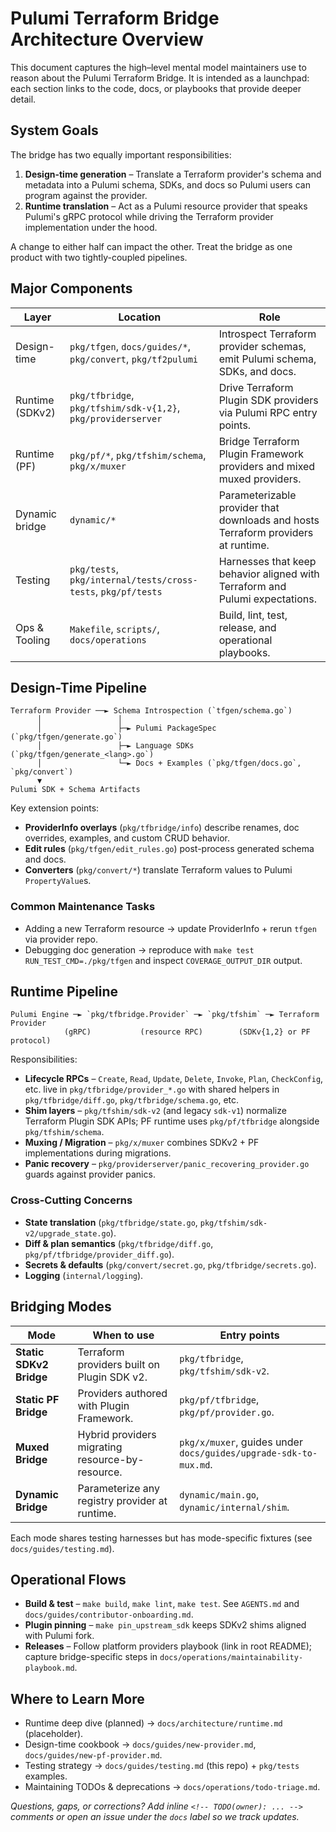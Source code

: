 # Pulumi Terraform Bridge Architecture Overview

This document captures the high–level mental model maintainers use to reason about the Pulumi Terraform Bridge. It is
intended as a launchpad: each section links to the code, docs, or playbooks that provide deeper detail.

## System Goals

The bridge has two equally important responsibilities:

1. **Design-time generation** – Translate a Terraform provider's schema and metadata into a Pulumi schema, SDKs, and
   docs so Pulumi users can program against the provider.
2. **Runtime translation** – Act as a Pulumi resource provider that speaks Pulumi's gRPC protocol while driving the
   Terraform provider implementation under the hood.

A change to either half can impact the other. Treat the bridge as one product with two tightly-coupled pipelines.

## Major Components

| Layer | Location | Role |
| ----- | -------- | ---- |
| Design-time | `pkg/tfgen`, `docs/guides/*`, `pkg/convert`, `pkg/tf2pulumi` | Introspect Terraform provider schemas, emit Pulumi schema, SDKs, and docs. |
| Runtime (SDKv2) | `pkg/tfbridge`, `pkg/tfshim/sdk-v{1,2}`, `pkg/providerserver` | Drive Terraform Plugin SDK providers via Pulumi RPC entry points. |
| Runtime (PF) | `pkg/pf/*`, `pkg/tfshim/schema`, `pkg/x/muxer` | Bridge Terraform Plugin Framework providers and mixed muxed providers. |
| Dynamic bridge | `dynamic/*` | Parameterizable provider that downloads and hosts Terraform providers at runtime. |
| Testing | `pkg/tests`, `pkg/internal/tests/cross-tests`, `pkg/pf/tests` | Harnesses that keep behavior aligned with Terraform and Pulumi expectations. |
| Ops & Tooling | `Makefile`, `scripts/`, `docs/operations` | Build, lint, test, release, and operational playbooks. |

## Design-Time Pipeline

```
Terraform Provider ──► Schema Introspection (`tfgen/schema.go`)
      │                 │
      │                 ├─► Pulumi PackageSpec (`pkg/tfgen/generate.go`)
      │                 ├─► Language SDKs (`pkg/tfgen/generate_<lang>.go`)
      │                 └─► Docs + Examples (`pkg/tfgen/docs.go`, `pkg/convert`)
      ▼
Pulumi SDK + Schema Artifacts
```

Key extension points:

- **ProviderInfo overlays** (`pkg/tfbridge/info`) describe renames, doc overrides, examples, and custom CRUD behavior.
- **Edit rules** (`pkg/tfgen/edit_rules.go`) post-process generated schema and docs.
- **Converters** (`pkg/convert/*`) translate Terraform values to Pulumi `PropertyValue`s.

### Common Maintenance Tasks

- Adding a new Terraform resource → update ProviderInfo + rerun `tfgen` via provider repo.
- Debugging doc generation → reproduce with `make test RUN_TEST_CMD=./pkg/tfgen` and inspect `COVERAGE_OUTPUT_DIR` output.

## Runtime Pipeline

```
Pulumi Engine ─► `pkg/tfbridge.Provider` ─► `pkg/tfshim` ─► Terraform Provider
            (gRPC)           (resource RPC)        (SDKv{1,2} or PF protocol)
```

Responsibilities:

- **Lifecycle RPCs** – `Create`, `Read`, `Update`, `Delete`, `Invoke`, `Plan`, `CheckConfig`, etc. live in
  `pkg/tfbridge/provider_*.go` with shared helpers in `pkg/tfbridge/diff.go`, `pkg/tfbridge/schema.go`, etc.
- **Shim layers** – `pkg/tfshim/sdk-v2` (and legacy `sdk-v1`) normalize Terraform Plugin SDK APIs; PF runtime uses
  `pkg/pf/tfbridge` alongside `pkg/tfshim/schema`.
- **Muxing / Migration** – `pkg/x/muxer` combines SDKv2 + PF implementations during migrations.
- **Panic recovery** – `pkg/providerserver/panic_recovering_provider.go` guards against provider panics.

### Cross-Cutting Concerns

- **State translation** (`pkg/tfbridge/state.go`, `pkg/tfshim/sdk-v2/upgrade_state.go`).
- **Diff & plan semantics** (`pkg/tfbridge/diff.go`, `pkg/pf/tfbridge/provider_diff.go`).
- **Secrets & defaults** (`pkg/convert/secret.go`, `pkg/tfbridge/secrets.go`).
- **Logging** (`internal/logging`).

## Bridging Modes

| Mode | When to use | Entry points |
| ---- | ----------- | ------------ |
| **Static SDKv2 Bridge** | Terraform providers built on Plugin SDK v2. | `pkg/tfbridge`, `pkg/tfshim/sdk-v2`. |
| **Static PF Bridge** | Providers authored with Plugin Framework. | `pkg/pf/tfbridge`, `pkg/pf/provider.go`. |
| **Muxed Bridge** | Hybrid providers migrating resource-by-resource. | `pkg/x/muxer`, guides under `docs/guides/upgrade-sdk-to-mux.md`. |
| **Dynamic Bridge** | Parameterize any registry provider at runtime. | `dynamic/main.go`, `dynamic/internal/shim`. |

Each mode shares testing harnesses but has mode-specific fixtures (see `docs/guides/testing.md`).

## Operational Flows

- **Build & test** – `make build`, `make lint`, `make test`. See `AGENTS.md` and `docs/guides/contributor-onboarding.md`.
- **Plugin pinning** – `make pin_upstream_sdk` keeps SDKv2 shims aligned with Pulumi fork.
- **Releases** – Follow platform providers playbook (link in root README); capture bridge-specific steps in
  `docs/operations/maintainability-playbook.md`.

## Where to Learn More

- Runtime deep dive (planned) → `docs/architecture/runtime.md` (placeholder).
- Design-time cookbook → `docs/guides/new-provider.md`, `docs/guides/new-pf-provider.md`.
- Testing strategy → `docs/guides/testing.md` (this repo) + `pkg/tests` examples.
- Maintaining TODOs & deprecations → `docs/operations/todo-triage.md`.

_Questions, gaps, or corrections? Add inline `<!-- TODO(owner): ... -->` comments or open an issue under the
`docs` label so we track updates._
